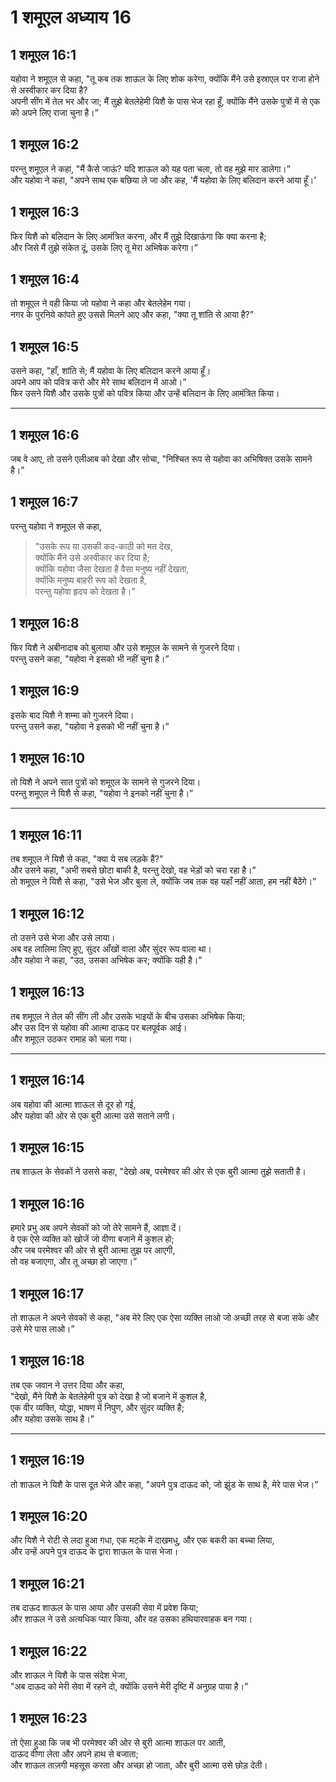 # 1 शमूएल अध्याय 16

## 1 शमूएल 16:1

यहोवा ने शमूएल से कहा, "तू कब तक शाऊल के लिए शोक करेगा, क्योंकि मैंने उसे इस्राएल पर राजा होने से अस्वीकार कर दिया है?  
अपनी सींग में तेल भर और जा; मैं तुझे बेतलेहेमी यिशै के पास भेज रहा हूँ, क्योंकि मैंने उसके पुत्रों में से एक को अपने लिए राजा चुना है।”

## 1 शमूएल 16:2

परन्तु शमूएल ने कहा, "मैं कैसे जाऊं? यदि शाऊल को यह पता चला, तो वह मुझे मार डालेगा।”  
और यहोवा ने कहा, "अपने साथ एक बछिया ले जा और कह, 'मैं यहोवा के लिए बलिदान करने आया हूँ।'

## 1 शमूएल 16:3

फिर यिशै को बलिदान के लिए आमंत्रित करना, और मैं तुझे दिखाऊंगा कि क्या करना है;  
और जिसे मैं तुझे संकेत दूं, उसके लिए तू मेरा अभिषेक करेगा।”

## 1 शमूएल 16:4

तो शमूएल ने वही किया जो यहोवा ने कहा और बेतलेहेम गया।  
नगर के पुरनिये कांपते हुए उससे मिलने आए और कहा, "क्या तू शांति से आया है?”

## 1 शमूएल 16:5

उसने कहा, "हाँ, शांति से; मैं यहोवा के लिए बलिदान करने आया हूँ।  
अपने आप को पवित्र करो और मेरे साथ बलिदान में आओ।”  
फिर उसने यिशै और उसके पुत्रों को पवित्र किया और उन्हें बलिदान के लिए आमंत्रित किया।

---

## 1 शमूएल 16:6

जब वे आए, तो उसने एलीआब को देखा और सोचा, "निश्चित रूप से यहोवा का अभिषिक्त उसके सामने है।”

## 1 शमूएल 16:7

परन्तु यहोवा ने शमूएल से कहा,

> "उसके रूप या उसकी कद-काठी को मत देख,  
> क्योंकि मैंने उसे अस्वीकार कर दिया है;  
> क्योंकि यहोवा जैसा देखता है वैसा मनुष्य नहीं देखता,  
> क्योंकि मनुष्य बाहरी रूप को देखता है,  
> परन्तु यहोवा हृदय को देखता है।”

## 1 शमूएल 16:8

फिर यिशै ने अबीनादाब को बुलाया और उसे शमूएल के सामने से गुजरने दिया।  
परन्तु उसने कहा, "यहोवा ने इसको भी नहीं चुना है।”

## 1 शमूएल 16:9

इसके बाद यिशै ने शम्मा को गुजरने दिया।  
परन्तु उसने कहा, "यहोवा ने इसको भी नहीं चुना है।”

## 1 शमूएल 16:10

तो यिशै ने अपने सात पुत्रों को शमूएल के सामने से गुजरने दिया।  
परन्तु शमूएल ने यिशै से कहा, "यहोवा ने इनको नहीं चुना है।”

---

## 1 शमूएल 16:11

तब शमूएल ने यिशै से कहा, "क्या ये सब लड़के हैं?”  
और उसने कहा, "अभी सबसे छोटा बाकी है, परन्तु देखो, वह भेड़ों को चरा रहा है।”  
तो शमूएल ने यिशै से कहा, "उसे भेज और बुला ले, क्योंकि जब तक वह यहाँ नहीं आता, हम नहीं बैठेंगे।”

## 1 शमूएल 16:12

तो उसने उसे भेजा और उसे लाया।  
अब वह लालिमा लिए हुए, सुंदर आँखों वाला और सुंदर रूप वाला था।  
और यहोवा ने कहा, "उठ, उसका अभिषेक कर; क्योंकि यही है।”

## 1 शमूएल 16:13

तब शमूएल ने तेल की सींग ली और उसके भाइयों के बीच उसका अभिषेक किया;  
और उस दिन से यहोवा की आत्मा दाऊद पर बलपूर्वक आई।  
और शमूएल उठकर रामाह को चला गया।

---

## 1 शमूएल 16:14

अब यहोवा की आत्मा शाऊल से दूर हो गई,  
और यहोवा की ओर से एक बुरी आत्मा उसे सताने लगी।

## 1 शमूएल 16:15

तब शाऊल के सेवकों ने उससे कहा, "देखो अब, परमेश्वर की ओर से एक बुरी आत्मा तुझे सताती है।

## 1 शमूएल 16:16

हमारे प्रभु अब अपने सेवकों को जो तेरे सामने हैं, आज्ञा दें।  
वे एक ऐसे व्यक्ति को खोजें जो वीणा बजाने में कुशल हो;  
और जब परमेश्वर की ओर से बुरी आत्मा तुझ पर आएगी,  
तो वह बजाएगा, और तू अच्छा हो जाएगा।”

## 1 शमूएल 16:17

तो शाऊल ने अपने सेवकों से कहा, "अब मेरे लिए एक ऐसा व्यक्ति लाओ जो अच्छी तरह से बजा सके और उसे मेरे पास लाओ।”

## 1 शमूएल 16:18

तब एक जवान ने उत्तर दिया और कहा,  
"देखो, मैंने यिशै के बेतलेहेमी पुत्र को देखा है जो बजाने में कुशल है,  
एक वीर व्यक्ति, योद्धा, भाषण में निपुण, और सुंदर व्यक्ति है;  
और यहोवा उसके साथ है।”

---

## 1 शमूएल 16:19

तो शाऊल ने यिशै के पास दूत भेजे और कहा, "अपने पुत्र दाऊद को, जो झुंड के साथ है, मेरे पास भेज।”

## 1 शमूएल 16:20

और यिशै ने रोटी से लदा हुआ गधा, एक मटके में दाखमधु, और एक बकरी का बच्चा लिया,  
और उन्हें अपने पुत्र दाऊद के द्वारा शाऊल के पास भेजा।

## 1 शमूएल 16:21

तब दाऊद शाऊल के पास आया और उसकी सेवा में प्रवेश किया;  
और शाऊल ने उसे अत्यधिक प्यार किया, और वह उसका हथियारवाहक बन गया।

## 1 शमूएल 16:22

और शाऊल ने यिशै के पास संदेश भेजा,  
"अब दाऊद को मेरी सेवा में रहने दो, क्योंकि उसने मेरी दृष्टि में अनुग्रह पाया है।”

## 1 शमूएल 16:23

तो ऐसा हुआ कि जब भी परमेश्वर की ओर से बुरी आत्मा शाऊल पर आती,  
दाऊद वीणा लेता और अपने हाथ से बजाता;  
और शाऊल ताज़गी महसूस करता और अच्छा हो जाता, और बुरी आत्मा उसे छोड़ देती।
